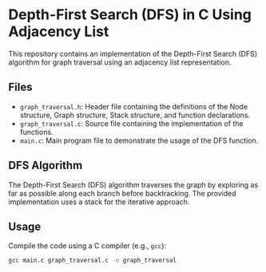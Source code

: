 # Depth-First Search (DFS) in C Using Adjacency List

This repository contains an implementation of the Depth-First Search (DFS) algorithm for graph traversal using an adjacency list representation.

## Files

- `graph_traversal.h`: Header file containing the definitions of the Node structure, Graph structure, Stack structure, and function declarations.
- `graph_traversal.c`: Source file containing the implementation of the functions.
- `main.c`: Main program file to demonstrate the usage of the DFS function.

## DFS Algorithm

The Depth-First Search (DFS) algorithm traverses the graph by exploring as far as possible along each branch before backtracking. The provided implementation uses a stack for the iterative approach.

## Usage

Compile the code using a C compiler (e.g., `gcc`):

```bash
gcc main.c graph_traversal.c -o graph_traversal
